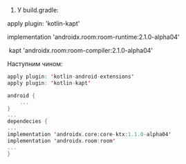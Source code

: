 1.  У build.gradle: 
    
apply plugin: 'kotlin-kapt' 

implementation 'androidx.room:room-runtime:2.1.0-alpha04' 

 kapt 'androidx.room:room-compiler:2.1.0-alpha04' 

Наступним чином:

```kotlin
apply plugin: 'kotlin-android-extensions'
apply plugin: 'kotlin-kapt'

android {
	...
}
...
dependecies {
...
implementation 'androidx.core:core-ktx:1.1.0-alpha04'
implementation 'androidx.room:room'
...
}
```
